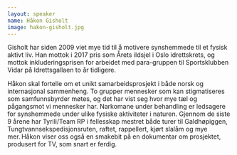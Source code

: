 ```yaml
---
layout: speaker
name: Håkon Gisholt
image: hakon-gisholt.jpg
---
```

Gisholt har siden 2009 viet mye tid til å motivere synshemmede til et fysisk aktivt liv. Han mottok i 2017 pris som Årets ildsjel i Oslo idrettskrets, og mottok inkluderingsprisen for arbeidet med para-gruppen til Sportsklubben Vidar på Idrettsgallaen to år tidligere.

Håkon skal fortelle om et unikt samarbeidsprosjekt i både norsk og internasjonal sammenheng. To grupper mennesker som kan stigmatiseres som samfunnsbyrder møtes, og det har vist seg hvor mye tæl og pågangsmot vi mennesker har. Narkomane under behandling er ledsagere for synshemmede under ulike fysiske aktiviteter i naturen. Gjennom de siste 9 årene har Tyrili/Team RP i fellesskap mestret både turer til Galdhøpiggen, Tungtvannsekspedisjonsruten, raftet, rappellert, kjørt slalåm og mye mer. Håkon viser oss også en smakebit på en dokumentar om prosjektet, produsert for TV, som snart er ferdig.
